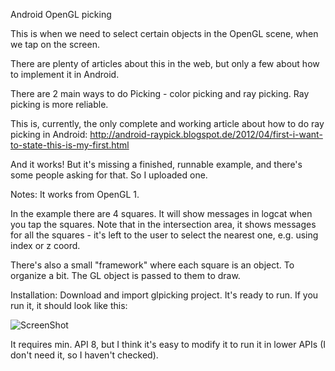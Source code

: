 Android OpenGL picking

This is when we need to select certain objects in the OpenGL scene, when we tap on the screen.

There are plenty of articles about this in the web, but only a few about how to implement it in Android.

There are 2 main ways to do Picking - color picking and ray picking. Ray picking is more reliable.

This is, currently, the only complete and working article about how to do ray picking in Android: http://android-raypick.blogspot.de/2012/04/first-i-want-to-state-this-is-my-first.html

And it works! But it's missing a finished, runnable example, and there's some people asking for that. So I uploaded one.


Notes:
It works from OpenGL 1.

In the example there are 4 squares. It will show messages in logcat when you tap the squares. 
Note that in the intersection area, it shows messages for all the squares - it's left to the user to select the nearest one, e.g. using index or z coord.


There's also a small "framework" where each square is an object. To organize a bit. The GL object is passed to them to draw.


Installation: Download and import glpicking project. It's ready to run. If you run it, it should look like this:

![ScreenShot](https://raw.github.com/i-schuetz/Android_OpenGL_Picking/master/SC20130306-175411.png)


It requires min. API 8, but I think it's easy to modify it to run it in lower APIs (I don't need it, so I haven't checked).